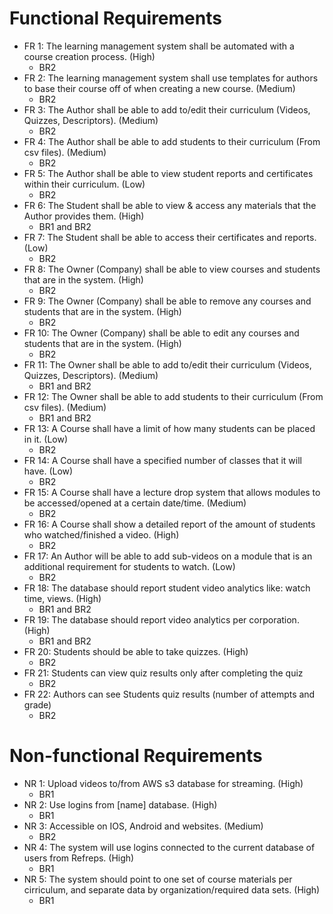 # Functional Requirements
- FR 1: The learning management system shall be automated with a course creation process. (High)
  - BR2 
- FR 2: The learning management system shall use templates for authors to base their course off of when creating a new course. (Medium)
  - BR2
- FR 3: The Author shall be able to add to/edit their curriculum (Videos, Quizzes, Descriptors). (Medium)
  - BR2
- FR 4: The Author shall be able to add students to their curriculum (From csv files). (Medium)
  - BR2
- FR 5: The Author shall be able to view student reports and certificates within their curriculum. (Low)
  - BR2
- FR 6: The Student shall be able to view & access any materials that the Author provides them. (High)
  - BR1 and BR2
- FR 7: The Student shall be able to access their certificates and reports. (Low)
  - BR2
- FR 8: The Owner (Company) shall be able to view courses and students that are in the system. (High)
  - BR2
- FR 9: The Owner (Company) shall be able to remove any courses and students that are in the system. (High)
  - BR2
- FR 10: The Owner (Company) shall be able to edit any courses and students that are in the system. (High)
  - BR2
- FR 11: The Owner shall be able to add to/edit their curriculum (Videos, Quizzes, Descriptors). (Medium)
  - BR1 and BR2
- FR 12: The Owner shall be able to add students to their curriculum (From csv files). (Medium)
  - BR1 and BR2
- FR 13: A Course shall have a limit of how many students can be placed in it. (Low)
  - BR2
- FR 14: A Course shall have a specified number of classes that it will have. (Low)
  - BR2
- FR 15: A Course shall have a lecture drop system that allows modules to be accessed/opened at a certain date/time. (Medium)
  - BR2
- FR 16: A Course shall show a detailed report of the amount of students who watched/finished a video. (High)
  - BR2
- FR 17: An Author will be able to add sub-videos on a module that is an additional requirement for students to watch. (Low)
  - BR2
- FR 18: The database should report student video analytics like: watch time, views. (High)
  - BR1 and BR2
- FR 19: The database should report video analytics per corporation. (High)
  - BR1 and BR2
- FR 20: Students should be able to take quizzes. (High)
  - BR2
- FR 21: Students can view quiz results only after completing the quiz
  - BR2
- FR 22: Authors can see Students quiz results (number of attempts and grade)
  - BR2



# Non-functional Requirements
- NR 1: Upload videos to/from AWS s3 database for streaming. (High)
  - BR1
- NR 2: Use logins from [name] database. (High)
  - BR1
- NR 3: Accessible on IOS, Android and websites. (Medium)
  - BR2
- NR 4: The system will use logins connected to the current database of users from Refreps. (High) 
  - BR1
- NR 5: The system should point to one set of course materials per cirriculum, and separate data by organization/required data sets. (High)
  - BR1
